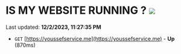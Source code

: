 # IS MY WEBSITE RUNNING ? [![](https://img.shields.io/static/v1?label=Sponsor&message=%E2%9D%A4&logo=GitHub&color=%23fe8e86)](https://github.com/sponsors/<username>)

Last updated: **12/2/2023, 11:27:35 PM**

- `GET` [https://youssefservice.me](https://youssefservice.me) - **Up** (870ms)
